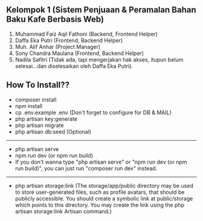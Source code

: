 ## Kelompok 1 (Sistem Penjuaan & Peramalan Bahan Baku Kafe Berbasis Web)
1. Muhammad Faiz Aqil Fathoni (Backend, Frontend Helper)
2. Daffa Eka Putri (Frontend, Backend Helper)
3. Muh. Alif Anhar (Project Manager)
4. Sony Chandra Maulana (Frontend, Backend Helper)
5. Nadila Safitri (Tidak ada, tapi mengerjakan hak akses, itupun belum selesai...dan diselesaikan oleh Daffa Eka Putri).

## How To Install??

- composer install
- npm install
- cp .env.example .env (Don't forget to configure for DB & MAIL)
- php artisan key:generate
- php artisan migrate
- php artisan db:seed (Optional)
______________________________________________
- php artisan serve
- npm run dev (or npm run build)
- If you don't wanna type "php artisan serve" or "npm run dev (or npm run build)", you can just run "composer run dev" instead.
______________________________________________
- php artisan storage:link (The storage/app/public directory may be used to store user-generated files, such as profile avatars, that should be publicly accessible. You should create a symbolic link at public/storage which points to this directory. You may create the link using the php artisan storage:link Artisan command.)
